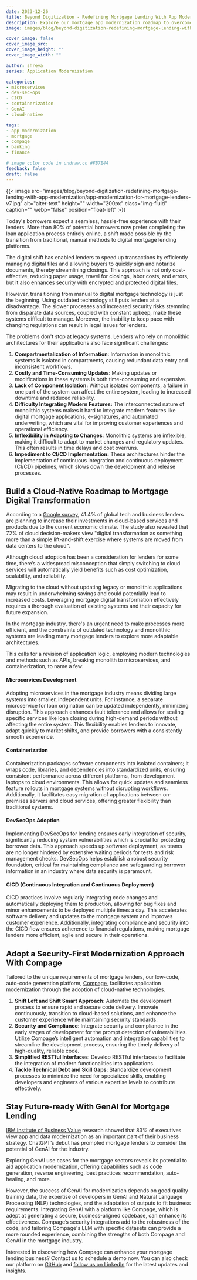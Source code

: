 ```yaml
---
date: 2023-12-26
title: Beyond Digitization - Redefining Mortgage Lending With App Modernization
description: Explore our mortgage app modernization roadmap to overcome challenges with legacy systems, adopting cloud-native solutions for an efficient loan process.
image: images/blog/beyond-digitization-redefining-mortgage-lending-with-app-modernization/app-modernization-for-mortgage-lenders-v6.jpg

cover_image: false
cover_image_src: 
cover_image_height: ""
cover_image_width: ""

author: shreya
series: Application Modernization

categories:
- microservices 
- dev-sec-ops 
- CICD
- containerization
- GenAI 
- cloud-native

tags:
- app modernization
- mortgage
- compage
- banking
- finance

# image color code in undraw.co #FB7E44 
feedback: false
draft: false
---
```


{{< image src="images/blog/beyond-digitization-redefining-mortgage-lending-with-app-modernization/app-modernization-for-mortgage-lenders-v7.jpg" alt="alter-text" height="" width="200px" class="img-fluid" caption="" webp="false" position="float-left" >}}

Today's borrowers expect a seamless, hassle-free experience with their lenders. More than 80% of potential borrowers now prefer completing the loan application process entirely online, a shift made possible by the transition from traditional, manual methods to digital mortgage lending platforms.  

  
The digital shift has enabled lenders to speed up transactions by efficiently managing digital files and allowing buyers to quickly sign and notarize documents, thereby streamlining closings.  This approach is not only cost-effective, reducing paper usage, travel for closings, labor costs, and errors, but it also enhances security with encrypted and protected digital files. 

  
However, transitioning from manual to digital mortgage technology is just the beginning. Using outdated technology still puts lenders at a disadvantage. The slower processes and increased security risks stemming from disparate data sources, coupled with constant upkeep, make these systems difficult to manage. Moreover, the inability to keep pace with changing regulations can result in legal issues for lenders. 

  
The problems don't stop at legacy systems. Lenders who rely on monolithic architectures for their applications also face significant challenges: 

  

1. **Compartmentalization of Information**: Information in monolithic systems is isolated in compartments, causing redundant data entry and inconsistent workflows. 
2. **Costly and Time-Consuming Updates**: Making updates or modifications in these systems is both time-consuming and expensive. 
3. **Lack of Component Isolation:** Without isolated components, a failure in one part of the system can affect the entire system, leading to increased downtime and reduced reliability. 
4. **Difficulty Integrating Modern Features:** The interconnected nature of monolithic systems makes it hard to integrate modern features like digital mortgage applications, e-signatures, and automated underwriting, which are vital for improving customer experiences and operational efficiency. 
5. **Inflexibility in Adapting to Changes**: Monolithic systems are inflexible, making it difficult to adapt to market changes and regulatory updates. This often results in time delays and cost overruns. 
6. **Impediment to CI/CD Implementation:** These architectures hinder the implementation of continuous integration and continuous deployment (CI/CD) pipelines, which slows down the development and release processes. 

  

## Build a Cloud-Native Roadmap to Mortgage Digital Transformation 

According to a [Google survey](https://cloud.google.com/blog/transform/top-cloud-computing-trends-facts-statistics-2023), 41.4% of global tech and business lenders are planning to increase their investments in cloud-based services and products due to the current economic climate. The study also revealed that 72% of cloud decision-makers view "digital transformation as something more than a simple lift-and-shift exercise where systems are moved from data centers to the cloud".

Although cloud adoption has been a consideration for lenders for some time, there’s a widespread misconception that simply switching to cloud services will automatically yield benefits such as cost optimization, scalability, and reliability. 

Migrating to the cloud without updating legacy or monolithic applications may result in underwhelming savings and could potentially lead to increased costs. Leveraging mortgage digital transformation effectively requires a thorough evaluation of existing systems and their capacity for future expansion. 

In the mortgage industry, there's an urgent need to make processes more efficient, and the constraints of outdated technology and monolithic systems are leading many mortgage lenders to explore more adaptable architectures.

This calls for a revision of application logic, employing modern technologies and methods such as APIs, breaking monolith to microservices, and containerization, to name a few:   

  

#### **Microservices Development** 

Adopting microservices in the mortgage industry means dividing large systems into smaller, independent units. For instance, a separate microservice for loan origination can be updated independently, minimizing disruption. This approach enhances fault tolerance and allows for scaling specific services like loan closing during high-demand periods without affecting the entire system. This flexibility enables lenders to innovate, adapt quickly to market shifts, and provide borrowers with a consistently smooth experience. 

#### **Containerization** 

Containerization packages software components into isolated containers; it wraps code, libraries, and dependencies into standardized units, ensuring consistent performance across different platforms, from development laptops to cloud environments. This allows for quick updates and seamless feature rollouts in mortgage systems without disrupting workflows. Additionally, it facilitates easy migration of applications between on-premises servers and cloud services, offering greater flexibility than traditional systems. 

#### **DevSecOps Adoption** 

Implementing DevSecOps for lending ensures early integration of security, significantly reducing system vulnerabilities which is crucial for protecting borrower data. This approach speeds up software deployment, as teams are no longer hindered by extensive waiting periods for tests and risk management checks. DevSecOps helps establish a robust security foundation, critical for maintaining compliance and safeguarding borrower information in an industry where data security is paramount. 

#### **CICD (Continuous Integration and Continuous Deployment)** 

CICD practices involve regularly integrating code changes and automatically deploying them to production, allowing for bug fixes and minor enhancements to be deployed multiple times a day. This accelerates software delivery and updates to the mortgage system and improves customer experience. Additionally, integrating compliance and security into the CICD flow ensures adherence to financial regulations, making mortgage lenders more efficient, agile and secure in their operations. 

  

## Adopt a Security-First Modernization Approach With Compage

  

Tailored to the unique requirements of mortgage lenders, our low-code, auto-code generation platform, [Compage](https://capten.ai/compage/), facilitates application modernization through the adoption of cloud-native technologies. 

1. **Shift Left and Shift Smart Approach**: Automate the development process to ensure rapid and secure code delivery. Innovate continuously, transition to cloud-based solutions, and enhance the customer experience while maintaining security standards.
2. **Security and Compliance**: Integrate security and compliance in the early stages of development for the prompt detection of vulnerabilities. Utilize Compage’s intelligent automation and integration capabilities to streamline the development process, ensuring the timely delivery of high-quality, reliable code.
3. **Simplified RESTful Interfaces**: Develop RESTful interfaces to facilitate the integration of modern functionalities into applications.
4. **Tackle Technical Debt and Skill Gaps**: Standardize development processes to minimize the need for specialized skills, enabling developers and engineers of various expertise levels to contribute effectively. 

## Stay Future-ready With GenAI for Mortgage Lending 

[IBM Institute of Business Value](https://www.ibm.com/thought-leadership/institute-business-value/en-us/report/ceo-generative-ai/application-modernization) research showed that 83% of executives view app and data modernization as an important part of their business strategy. ChatGPT’s debut has prompted mortgage lenders to consider the potential of GenAI for the industry.

  

Exploring GenAI use cases for the mortgage sectors reveals its potential to aid application modernization, offering capabilities such as code generation, reverse engineering, best practices recommendation, auto-healing, and more.

  

However, the success of GenAI for modernization depends on good quality training data, the expertise of developers in GenAI and Natural Language Processing (NLP) technologies, and the adaptation of outputs to fit business requirements. Integrating GenAI with a platform like Compage, which is adept at generating a secure, business-aligned codebase, can enhance its effectiveness. Compage’s security integrations add to the robustness of the code, and tailoring Compage's LLM with specific datasets can provide a more rounded experience, combining the strengths of both Compage and GenAI in the mortgage industry. 

  

Interested in discovering how Compage can enhance your mortgage lending business? Contact us to schedule a demo now. You can also check our platform on [GitHub](https://github.com/intelops/compage) and [follow us on LinkedIn](https://www.linkedin.com/company/intelopsai/) for the latest updates and insights. 
